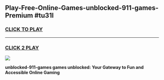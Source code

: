 
## Play-Free-Online-Games-unblocked-911-games-Premium #tu31l
<h3>
<a href="https://premium.freeplayer.one?title=unblocked-911-games&ref=8M">CLICK TO PLAY</a></h3>
<hr>

<h3>
<a href="https://premium.freeplayer.one?title=unblocked-911-games&ref=8M">CLICK 2 PLAY</a>
  
</h3>

<a href="https://premium.freeplayer.one?title=unblocked-911-games&ref=8M"><img src="https://clearcache.store/games.png"></a>


**unblocked-911-games games unblocked: Your Gateway to Fun and Accessible Online Gaming**
